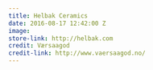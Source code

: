 ```yaml
---
title: Helbak Ceramics
date: 2016-08-17 12:42:00 Z
image: 
store-link: http://helbak.com
credit: Værsaagod
credit-link: http://www.vaersaagod.no/
---
```


